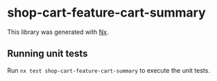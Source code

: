 # shop-cart-feature-cart-summary

This library was generated with [Nx](https://nx.dev).

## Running unit tests

Run `nx test shop-cart-feature-cart-summary` to execute the unit tests.

